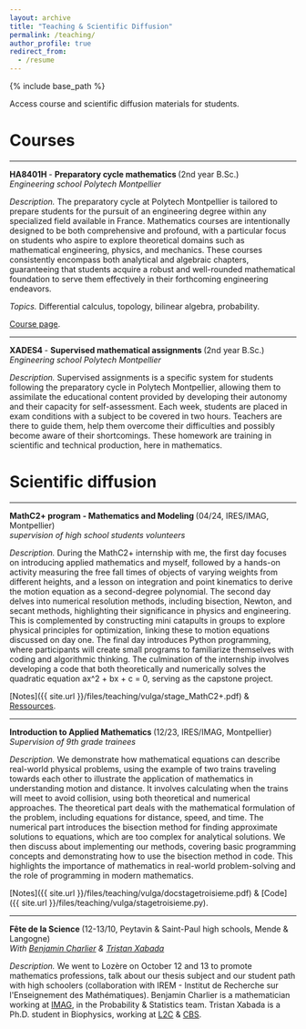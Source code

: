 ```yaml
---
layout: archive
title: "Teaching & Scientific Diffusion"
permalink: /teaching/
author_profile: true
redirect_from:
  - /resume
---
```


{% include base_path %}

Access course and scientific diffusion materials for students.

Courses
======

***
<b> HA8401H </b> - <b> Preparatory cycle mathematics </b>(2nd year B.Sc.) <br>
<i> Engineering school Polytech Montpellier</i> 

<i> Description. </i> The preparatory cycle at Polytech Montpellier is tailored to prepare students for the pursuit of an engineering degree within any specialized field available in France. Mathematics courses are intentionally designed to be both comprehensive and profound, with a particular focus on students who aspire to explore theoretical domains such as mathematical engineering, physics, and mechanics. These courses consistently encompass both analytical and algebraic chapters, guaranteeing that students acquire a robust and well-rounded mathematical foundation to serve them effectively in their forthcoming engineering endeavors. 

<i> Topics. </i> Differential calculus, topology, bilinear algebra, probability.

[Course page](https://sachacardonna.github.io/teaching/HA8401H).

***
<b> XADES4 </b> - <b> Supervised mathematical assignments </b>(2nd year B.Sc.) <br>
<i> Engineering school Polytech Montpellier</i> 

<i> Description. </i> Supervised assignments is a specific system for students following the preparatory cycle in Polytech Montpellier, allowing them to assimilate the educational content provided by developing their autonomy and their capacity for self-assessment. 
Each week, students are placed in exam conditions with a subject to be covered in two hours. Teachers are there to guide them, help them overcome their difficulties and possibly become aware of their shortcomings. 
These homework are training in scientific and technical production, here in mathematics.

<!-- [Course page](https://sachacardonna.github.io/teaching/XADES4). -->

Scientific diffusion
======

***

<b> MathC2+ program - Mathematics and Modeling </b> (04/24, IRES/IMAG, Montpellier) <br>
<i> supervision of high school students volunteers </i> 

<i> Description. </i> During the MathC2+ internship with me, the first day focuses on introducing applied mathematics and myself, followed by a hands-on activity measuring the free fall times of objects of varying weights from different heights, and a lesson on integration and point kinematics to derive the motion equation as a second-degree polynomial. The second day delves into numerical resolution methods, including bisection, Newton, and secant methods, highlighting their significance in physics and engineering. This is complemented by constructing mini catapults in groups to explore physical principles for optimization, linking these to motion equations discussed on day one. The final day introduces Python programming, where participants will create small programs to familiarize themselves with coding and algorithmic thinking. The culmination of the internship involves developing a code that both theoretically and numerically solves the quadratic equation ax^2 + bx + c = 0, serving as the capstone project.

[Notes]({{ site.url }}/files/teaching/vulga/stage_MathC2+.pdf) & [Ressources](https://drive.google.com/drive/folders/17mKAO9z5WmKf6Ay4QbG2_Txv-a8TvGIz?usp=share_link).

***

<b> Introduction to Applied Mathematics </b> (12/23, IRES/IMAG, Montpellier) <br>
<i> Supervision of 9th grade trainees </i> 

<i> Description. </i> We demonstrate how mathematical equations can describe real-world physical problems, using the example of two trains traveling towards each other to illustrate the application of mathematics in understanding motion and distance. It involves calculating when the trains will meet to avoid collision, using both theoretical and numerical approaches. The theoretical part deals with the mathematical formulation of the problem, including equations for distance, speed, and time. The numerical part introduces the bisection method for finding approximate solutions to equations, which are too complex for analytical solutions.
We then discuss about implementing our methods, covering basic programming concepts and demonstrating how to use the bisection method in code. This highlights the importance of mathematics in real-world problem-solving and the role of programming in modern mathematics.

[Notes]({{ site.url }}/files/teaching/vulga/docstagetroisieme.pdf) & [Code]({{ site.url }}/files/teaching/vulga/stagetroisieme.py).

***
<b> Fête de la Science </b> (12-13/10, Peytavin & Saint-Paul high schools, Mende & Langogne) <br>
<i> With [Benjamin Charlier](https://imag.umontpellier.fr/~charlier/index.php?page=index) & [Tristan Xabada](https://www.cbs.cnrs.fr/index.php/fr/personnel?PERS=Tristan%20Xabada)</i> 

<i> Description. </i> We went to Lozère on October 12 and 13 to promote mathematics professions, talk about our thesis subject and our student path with high schoolers (collaboration with IREM - Institut de Recherche sur l'Enseignement des Mathématiques). Benjamin Charlier is a mathematician working at [IMAG](https://imag.umontpellier.fr), in the Probability & Statistics team. Tristan Xabada is a Ph.D. student in Biophysics, working at [L2C](https://coulomb.umontpellier.fr) & [CBS](https://www.cbs.cnrs.fr/index.php/fr/).
